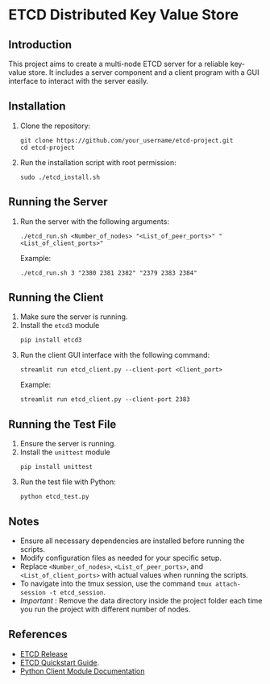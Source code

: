 # ETCD Distributed Key Value Store

## Introduction
This project aims to create a multi-node ETCD server for a reliable key-value store. It includes a server component and a client program with a GUI interface to interact with the server easily.

## Installation
1. Clone the repository:
   ```
   git clone https://github.com/your_username/etcd-project.git
   cd etcd-project
   ```
2. Run the installation script with root permission:
   ```
   sudo ./etcd_install.sh
   ```

## Running the Server
1. Run the server with the following arguments:
   ```
   ./etcd_run.sh <Number_of_nodes> "<List_of_peer_ports>" "<List_of_client_ports>"
   ```
   Example:
   ```
   ./etcd_run.sh 3 "2380 2381 2382" "2379 2383 2384"
   ```

## Running the Client
1. Make sure the server is running.
2. Install the `etcd3` module
   ```
   pip install etcd3
   ```
4. Run the client GUI interface with the following command:
   ```
   streamlit run etcd_client.py --client-port <Client_port>
   ```
   Example:
   ```
   streamlit run etcd_client.py --client-port 2383
   ```

## Running the Test File
1. Ensure the server is running.
2. Install the `unittest` module
   ```
   pip install unittest
   ```
4. Run the test file with Python:
   ```
   python etcd_test.py
   ```

## Notes
- Ensure all necessary dependencies are installed before running the scripts.
- Modify configuration files as needed for your specific setup.
- Replace `<Number_of_nodes>`, `<List_of_peer_ports>`, and `<List_of_client_ports>` with actual values when running the scripts.
- To navigate into the tmux session, use the command `tmux attach-session -t etcd_session`.
- *Important* : Remove the data directory inside the project folder each time you run the project with different number of nodes.

## References
- [ETCD Release](https://github.com/etcd-io/etcd/releases)
- [ETCD Quickstart Guide](https://etcd.io/docs/v3.5/quickstart/).
- [Python Client Module Documentation](https://python-etcd3.readthedocs.io/en/latest/readme.html)
